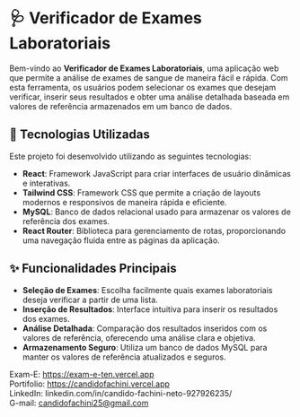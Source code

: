 # 🩺 Verificador de Exames Laboratoriais

Bem-vindo ao **Verificador de Exames Laboratoriais**, uma aplicação web que permite a análise de exames de sangue de maneira fácil e rápida. Com esta ferramenta, os usuários podem selecionar os exames que desejam verificar, inserir seus resultados e obter uma análise detalhada baseada em valores de referência armazenados em um banco de dados.

## 🚀 Tecnologias Utilizadas

Este projeto foi desenvolvido utilizando as seguintes tecnologias:

- **React**: Framework JavaScript para criar interfaces de usuário dinâmicas e interativas.
- **Tailwind CSS**: Framework CSS que permite a criação de layouts modernos e responsivos de maneira rápida e eficiente.
- **MySQL**: Banco de dados relacional usado para armazenar os valores de referência dos exames.
- **React Router**: Biblioteca para gerenciamento de rotas, proporcionando uma navegação fluida entre as páginas da aplicação.

## ✨ Funcionalidades Principais

- **Seleção de Exames**: Escolha facilmente quais exames laboratoriais deseja verificar a partir de uma lista.
- **Inserção de Resultados**: Interface intuitiva para inserir os resultados dos exames.
- **Análise Detalhada**: Comparação dos resultados inseridos com os valores de referência, oferecendo uma análise clara e objetiva.
- **Armazenamento Seguro**: Utiliza um banco de dados MySQL para manter os valores de referência atualizados e seguros.

Exam-E: https://exam-e-ten.vercel.app  
Portifolio: https://candidofachini.vercel.app  
LinkedIn: linkedin.com/in/candido-fachini-neto-927926235/  
G-mail: candidofachini25@gmail.com
